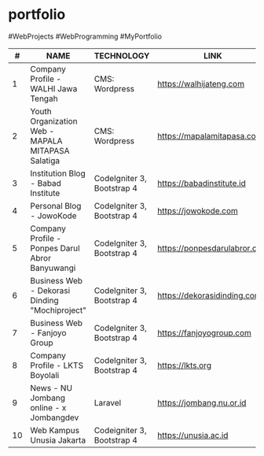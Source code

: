 # portfolio
#WebProjects #WebProgramming #MyPortfolio

| #   | NAME                                              	| TECHNOLOGY                                     	| LINK                                 	| YEAR |
|-----|---------------------------------------------------	|-----------------------------------------------	|--------------------------------------	|------|
|  1  | Company Profile - WALHI Jawa Tengah                	| CMS: Wordpress				                        	| https://walhijateng.com             	| 2018 |
|  2  | Youth Organization Web - MAPALA MITAPASA Salatiga  	| CMS: Wordpress		                        	    | https://mapalamitapasa.com           	| 2019 |
|  3  | Institution Blog - Babad Institute				 	        | CodeIgniter 3, Bootstrap 4                      | https://babadinstitute.id            	| 2020 |
|  4  | Personal Blog - JowoKode				            	      | CodeIgniter 3, Bootstrap 4                      | https://jowokode.com     	          	| 2020 |
|  5  | Company Profile - Ponpes Darul Abror Banyuwangi     | CodeIgniter 3, Bootstrap 4		              	  | https://ponpesdarulabror.com        	| 2020 |
|  6  | Business Web - Dekorasi Dinding "Mochiproject"      | CodeIgniter 3, Bootstrap 4  	              	  | https://dekorasidinding.com    	    	| 2020 |
|  7  | Business Web - Fanjoyo Group                        | CodeIgniter 3, Bootstrap 4                      | https://fanjoyogroup.com              | 2020 |
|  8  | Company Profile - LKTS Boyolali                     | CodeIgniter 3, Bootstrap 4                      | https://lkts.org                      | 2021 |
|  9  | News - NU Jombang online - x Jombangdev             | Laravel                                         | https://jombang.nu.or.id              | 2021 |
|  10 | Web Kampus Unusia Jakarta                           | Codeigniter 3, Bootstrap 4                      | https://unusia.ac.id                  | 2021 |
  
